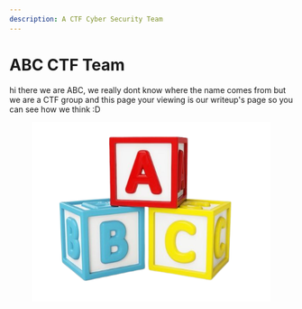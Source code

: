 ```yaml
---
description: A CTF Cyber Security Team
---
```


# ABC CTF Team

hi there we are ABC, we really dont know where the name comes from but we are a CTF group and this page your viewing is our writeup's page so you can see how we think :D

<figure><img src=".gitbook/assets/image (19).png" alt=""><figcaption></figcaption></figure>
